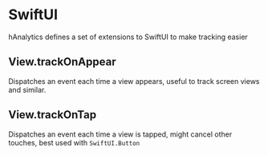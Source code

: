 # SwiftUI

hAnalytics defines a set of extensions to SwiftUI to make tracking easier

## View.trackOnAppear

Dispatches an event each time a view appears, useful to track screen views and similar.

## View.trackOnTap

Dispatches an event each time a view is tapped, might cancel other touches, best used with `SwiftUI.Button`
